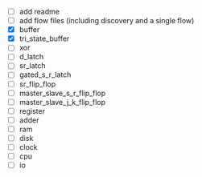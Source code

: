 - [ ] add readme
- [ ] add flow files (including discovery and a single flow)
- [x] buffer
- [x] tri_state_buffer
- [ ] xor
- [ ] d_latch
- [ ] sr_latch
- [ ] gated_s_r_latch
- [ ] sr_flip_flop
- [ ] master_slave_s_r_flip_flop
- [ ] master_slave_j_k_flip_flop
- [ ] register
- [ ] adder
- [ ] ram
- [ ] disk
- [ ] clock
- [ ] cpu
- [ ] io